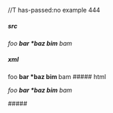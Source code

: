 //T has-passed:no
example 444
##### src
*foo __bar *baz bim__ bam*
##### xml
<?xml version="1.0" encoding="UTF-8"?>
<!DOCTYPE document SYSTEM "CommonMark.dtd">
<document xmlns="http://commonmark.org/xml/1.0">
  <paragraph>
    <emph>
      <text>foo </text>
      <strong>
        <text>bar *baz bim</text>
      </strong>
      <text> bam</text>
    </emph>
  </paragraph>
</document>
##### html
<p><em>foo <strong>bar *baz bim</strong> bam</em></p>
#####
